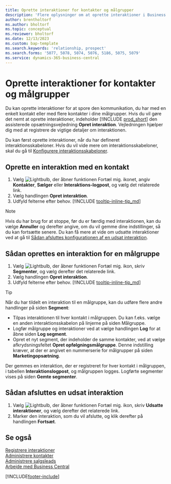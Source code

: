```yaml
---
title: Oprette interaktioner for kontakter og målgrupper
description: 'Flere oplysninger om at oprette interaktioner i Business Central for kommunikation, som du har med kontakter og segmenter.'
author: brentholtorf
ms.author: bholtorf
ms.topic: conceptual
ms.reviewer: bholtorf
ms.date: 12/13/2023
ms.custom: bap-template
ms.search.keywords: 'relationship, prospect'
ms.search.forms: '5077, 5078, 5074, 5076, 5186, 5075, 5079'
ms.service: dynamics-365-business-central
---
```

# Oprette interaktioner for kontakter og målgrupper

Du kan oprette interaktioner for at spore den kommunikation, du har med en enkelt kontakt eller med flere kontakter i dine målgrupper. Hvis du vil gøre det nemt at oprette interaktioner, indeholder [!INCLUDE [prod_short](includes/prod_short.md)] den assisterede opsætningsvejledning **Opret interaktion**. Vejledningen hjælper dig med at registrere de vigtige detaljer om interaktionen.

Du kan først oprette interaktioner, når du har defineret interaktionsskabeloner. Hvis du vil vide mere om interaktionsskabeloner, skal du gå til [Konfigurere interaktionsskabeloner](marketing-interactions.md).

## Oprette en interaktion med en kontakt

1. Vælg ![Lightbulb, der åbner funktionen Fortæl mig.](media/ui-search/search_small.png "Fortæl mig, hvad du vil foretage dig") ikonet, angiv **Kontakter**, **Sælger** eller **Interaktions-logpost**, og vælg det relaterede link.
2. Vælg handlingen **Opret interaktion**.
3. Udfyld felterne efter behov. [!INCLUDE [tooltip-inline-tip_md](includes/tooltip-inline-tip_md.md)]

> [!NOTE]  
> Hvis du har brug for at stoppe, før du er færdig med interaktionen, kan du vælge **Annuller** og derefter angive, om du vil gemme dine indstillinger, så du kan fortsætte senere. Du kan få mere at vide om udsatte interaktioner ved at gå til [Sådan afsluttes konfigurationen af en udsat interaktion](#to-finish-setting-up-a-postponed-interaction).

## Sådan oprettes en interaktion for en målgruppe

1. Vælg ![Lightbulb, der åbner funktionen Fortæl mig.](media/ui-search/search_small.png "Fortæl mig, hvad du vil foretage dig") ikon, skriv **Segmenter**, og vælg derefter det relaterede link.
2. Vælg handlingen **Opret interaktion**.
3. Udfyld felterne efter behov. [!INCLUDE [tooltip-inline-tip_md](includes/tooltip-inline-tip_md.md)]

> [!TIP]
> Når du har tildelt en interaktion til en målgruppe, kan du udføre flere andre handlinger på siden **Segment**:
>
> * Tilpas interaktionen til hver kontakt i målgruppen. Du kan f.eks. vælge en anden interaktionsskabelon på linjerne på siden Målgruppe.  
>* Logfør målgruppe og interaktioner ved at vælge handlingen **Log** for at åbne siden **Log segment**.
> * Opret et nyt segment, der indeholder de samme kontakter, ved at vælge afkrydsningsfeltet **Opret opfølgningsmålgruppe**. Denne indstilling kræver, at der er angivet en nummerserie for målgrupper på siden **Marketingopsætning**.

Der gemmes en interaktion, der er registreret for hver kontakt i målgruppen, i tabellen **Interaktionslogpost**, og målgruppen logges. Logførte segmenter vises på siden **Gemte segmenter**.

## Sådan afsluttes en udsat interaktion

1. Vælg ![Lightbulb, der åbner funktionen Fortæl mig.](media/ui-search/search_small.png "Fortæl mig, hvad du vil foretage dig") ikon, skriv **Udsatte interaktioner**, og vælg derefter det relaterede link.
2. Marker den interaktion, som du vil afslutte, og klik derefter på handlingen **Fortsæt**.

## Se også

[Registrere interaktioner](marketing-interactions.md)  
[Administrere kontakter](marketing-contacts.md)  
[Administrere salgsleads](marketing-manage-sales-opportunities.md)  
[Arbejde med Business Central](ui-work-product.md)

[!INCLUDE[footer-include](includes/footer-banner.md)]
